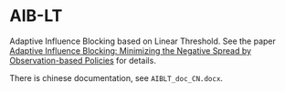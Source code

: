 # AIB-LT
Adaptive Influence Blocking based on Linear Threshold.
See the paper [Adaptive Influence Blocking: Minimizing the Negative Spread by Observation-based
Policies](https://ieeexplore.ieee.org/document/8731584) for details.

There is chinese documentation, see `AIBLT_doc_CN.docx`.
